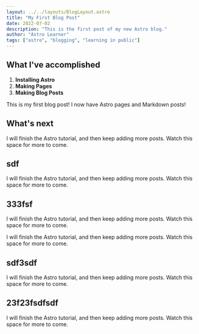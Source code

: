```yaml
---
layout: ../../layouts/BlogLayout.astro
title: "My First Blog Post"
date: 2022-07-02
description: "This is the first post of my new Astro blog."
author: "Astro Learner"
tags: ["astro", "blogging", "learning in public"]
---
```


## What I've accomplished

1. **Installing Astro**
2. **Making Pages**
3. **Making Blog Posts**

This is my first blog post! I now have Astro pages and Markdown posts!

## What's next

I will finish the Astro tutorial, and then keep adding more posts. Watch this space for more to come.

## sdf

I will finish the Astro tutorial, and then keep adding more posts. Watch this space for more to come.

## 333fsf

I will finish the Astro tutorial, and then keep adding more posts. Watch this space for more to come.

I will finish the Astro tutorial, and then keep adding more posts. Watch this space for more to come.

## sdf3sdf

I will finish the Astro tutorial, and then keep adding more posts. Watch this space for more to come.

## 23f23fsdfsdf

I will finish the Astro tutorial, and then keep adding more posts. Watch this space for more to come.
